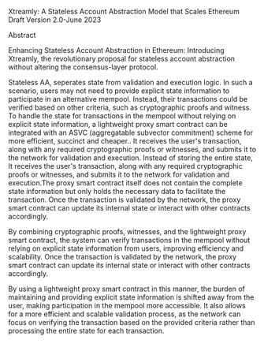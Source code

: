 Xtreamly: A Stateless Account Abstraction Model that Scales Ethereum
Draft Version 2.0-June  2023

Abstract

Enhancing Stateless Account Abstraction in Ethereum: Introducing Xtreamly, the revolutionary proposal for stateless account abstraction 
without altering the consensus-layer protocol.

Stateless AA, seperates state from validation and execution logic. In such a scenario, users may not need to provide explicit
state information to participate in an alternative  mempool. Instead, their transactions could be verified based on other criteria, 
such as cryptographic proofs and witness. To handle the state for transactions in the mempool without relying on explicit 
state information, a lightweight proxy smart contract can be integrated with an ASVC (aggregatable subvector commitment) 
scheme for more efficient, succinct and  cheaper.. 
It receives the user's transaction, along with any required cryptographic proofs or witnesses, and submits it to the network 
for validation and execution. Instead of storing the entire state, It receives the user's transaction, along with any required 
cryptographic proofs or witnesses, and submits it to the network for validation and execution.The proxy smart contract itself 
does not contain the complete state information but only holds the necessary data to facilitate the transaction. Once the transaction
is validated by the network, the proxy smart contract can update its internal state or interact with other contracts accordingly.

By combining cryptographic proofs, witnesses, and the lightweight proxy smart contract, the system can verify transactions in the
mempool without relying on explicit state information from users, improving efficiency and scalability. Once the transaction
is validated by the network, the proxy smart contract can update its internal state or interact with other contracts accordingly.

By using a lightweight proxy smart contract in this manner, the burden of maintaining and providing explicit state information 
is shifted away from the user, making participation in the mempool more accessible. It also allows for a more efficient
and scalable validation process, as the network can focus on verifying the transaction based on the provided criteria 
rather than processing the entire state for each transaction.





